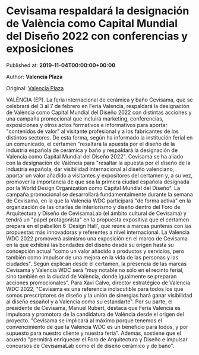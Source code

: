 
# Cevisama respaldará la designación de València como Capital Mundial del Diseño 2022 con conferencias y exposiciones

Published at: **2019-11-04T00:00:00+00:00**

Author: **Valencia Plaza**

Original: [Valencia Plaza](https://valenciaplaza.com/cevisama-respaldara-la-designacion-de-valencia-como-capital-mundial-del-diseno-2022-con-conferencias-y-exposiciones)

VALÈNCIA (EP). La feria internacional de cerámica y baño Cevisama, que se celebrará del 3 al 7 de febrero en Feria Valencia, respaldará la designación de València como Capital Mundial del Diseño 2022 con distintas acciones y una campaña promocional que incluirá marketing, conferencias, exposiciones y otros actos formativos e informativos para aportar "contenidos de valor" al visitante profesional y a los fabricantes de los distintos sectores.
De esta forma, según ha informado la institución ferial en un comunicado, el certamen "resaltará la apuesta por el diseño de la industria española de cerámica y baño y respaldará la designación de Valencia como Capital Mundial del Diseño 2022".
Cevisama se ha aliado con la designación de València para "resaltar la apuesta por el diseño de la industria española, dar visibilidad internacional al diseño valenciano, aportar un valor añadido a visitantes y expositores del certamen y, a su vez, promover la importancia de que sea la primera ciudad española designada por la World Design Organization como Capital Mundial del Diseño".
La campaña promocional se desarrollará fundamentalmente durante la semana de Cevisama, en la que la Valencia WDC participará "de forma activa" en la organización de las charlas de interiorismo y diseño dentro del Foro de Arquitectura y Diseño de CevisamaLab (el ámbito cultural de Cevisama) y tendrá un "papel protagonista" en la propuesta expositiva que el certamen prepara en el pabellón 6 'Design Hall', que reúne a marcas punteras con las propuestas más innovadoras y referentes a nivel internacional.
La Valencia WDC 2022 promoverá asimismo una exposición en el marco de Cevisama en la que exhibirá las bondades del diseño desde su origen hasta su concepción actual "como un valor añadido a productos y servicios, pero también como impulsor de una mejora en la vida de las personas y las ciudades".
Según explican desde el certamen, la presencia de las marcas Cevisama y Valencia WDC será "muy notable no sólo en el recinto ferial, sino también en la ciudad de València, donde igualmente se preparan acciones promocionales".
Para Xavi Calvo, director estratégico de Valencia WDC 2022, "Cevisama es una referencia indiscutible para todos los que somos prescriptores de diseño y la unión de sinergias hará ganar visibilidad al diseño español y a Valencia como su estandarte".
Por su parte, el presidente de Cevisama, Manuel Rubert, destaca que Feria Valencia es impulsora y promotora de la candidatura de València desde el origen del proyecto. "Cevisama se implicará al máximo porque tenemos el convencimiento de que la Valencia WDC es un beneficio para todos, y por supuesto para nuestro cliente y nuestra feria". Además, sostiene que el acuerdo "permitirá enriquecer el Foro de Arquitectura y Diseño e impulsar concursos de CevisamaLab como el de diseño cerámico y de baño".
 
